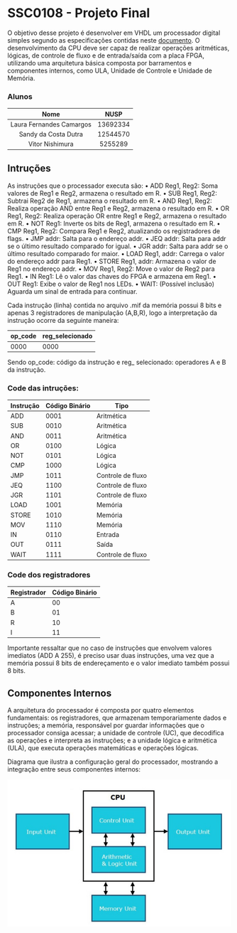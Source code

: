 # SSC0108 - Projeto Final 
O objetivo desse projeto é desenvolver em VHDL um processador digital simples segundo as
especificações contidas neste [documento](img/TrabalhoFinalPráticaSistemasDigitais-2.pdf). O desenvolvimento da CPU deve ser capaz de realizar operações aritméticas, lógicas, de controle de fluxo e de entrada/saída com a placa FPGA, utilizando uma arquitetura básica composta por barramentos e componentes internos, como ULA, Unidade de Controle e Unidade de Memória.


### Alunos

|        Nome                         |    NUSP   |       
|:-----------------------------------:|:---------:|  
|   Laura Fernandes Camargos          |  13692334 |   
|   Sandy da Costa Dutra       	      |  12544570 |   
|   Vitor Nishimura		              |  5255289  | 

## Intruções

As instruções que o processador executa são: 
• ADD Reg1, Reg2: Soma valores de Reg1 e Reg2, armazena o resultado
em R.
• SUB Reg1, Reg2: Subtrai Reg2 de Reg1, armazena o resultado em R.
• AND Reg1, Reg2: Realiza operação AND entre Reg1 e Reg2, armazena o
resultado em R.
• OR Reg1, Reg2: Realiza operação OR entre Reg1 e Reg2, armazena o
resultado em R.
• NOT Reg1: Inverte os bits de Reg1, armazena o resultado em R.
• CMP Reg1, Reg2: Compara Reg1 e Reg2, atualizando os registradores de
flags.
• JMP addr: Salta para o endereço addr.
• JEQ addr: Salta para addr se o último resultado comparado for igual.
• JGR addr: Salta para addr se o último resultado comparado for maior.
• LOAD Reg1, addr: Carrega o valor do endereço addr para Reg1.
• STORE Reg1, addr: Armazena o valor de Reg1 no endereço addr.
• MOV Reg1, Reg2: Move o valor de Reg2 para Reg1.
• IN Reg1: Lê o valor das chaves do FPGA e armazena em Reg1.
• OUT Reg1: Exibe o valor de Reg1 nos LEDs.
• WAIT: (Possível inclusão) Aguarda um sinal de entrada para continuar.

Cada instrução (linha) contida no arquivo .mif da memória possui 8 bits e apenas 3 registradores de manipulação (A,B,R), logo a interpretação da instrução ocorre da seguinte maneira:

|        op_code                      |    reg_selecionado   |       
|-------------------------------------|----------------------|  
|             0000                    |         0000         |   

Sendo op_code: código da instrução e reg_ selecionado: operadores A e B da instrução.

### Code das intruções:

| Instrução | Código Binário | Tipo             |
|-----------|----------------|------------------|
| ADD       | 0001           | Aritmética       |
| SUB       | 0010           | Aritmética       |
| AND       | 0011           | Aritmética       |
| OR        | 0100           | Lógica           |
| NOT       | 0101           | Lógica           |
| CMP       | 1000           | Lógica           |
| JMP       | 1011           | Controle de fluxo|
| JEQ       | 1100           | Controle de fluxo|
| JGR       | 1101           | Controle de fluxo|
| LOAD      | 1001           | Memória          |
| STORE     | 1010           | Memória          |
| MOV       | 1110           | Memória          |
| IN        | 0110           | Entrada          |
| OUT       | 0111           | Saída            |
| WAIT      | 1111           | Controle de fluxo|

### Code dos registradores

| Registrador | Código Binário |
|-------------|----------------|
| A           | 00             |
| B           | 01             |
| R           | 10             |
| I           | 11             |

Importante ressaltar que no caso de instruções que envolvem valores imediatos (ADD A 255), é preciso usar duas instruções, uma vez que a memória possui 8 bits de endereçamento e o valor imediato também possui 8 bits.

## Componentes Internos
A arquitetura do processador é composta por quatro elementos fundamentais: os registradores, que armazenam temporariamente dados e instruções; a memória, responsável por guardar informações que o processador consiga acessar; a unidade de controle (UC), que decodifica as operações e interpreta as instruções; e a unidade lógica e aritmética (ULA), que executa operações matemáticas e operações lógicas.

Diagrama que ilustra a configuração geral do processador, mostrando a integração entre seus componentes internos:

<div align ="center">
    <img src ="img/cpu.png" style="max-width: 100%;" alt="integracao_componentes">
</div> 